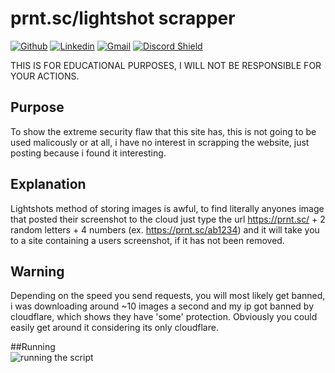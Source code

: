 # prnt.sc/lightshot scrapper
[![Github](https://img.shields.io/badge/-Github-000?style=flat&logo=Github&logoColor=white)](https://github.com/NC1107)
[![Linkedin](https://img.shields.io/badge/-LinkedIn-blue?style=flat&logo=Linkedin&logoColor=white)](https://www.linkedin.com/in/nicholas-conn-41b1b120a/)
[![Gmail](https://img.shields.io/badge/-Gmail-c14438?style=flat&logo=Gmail&logoColor=white)](mailto:188623nc@gmail.com)
[![Discord Shield](https://discordapp.com/api/guilds/571556611517317120/widget.png?style=shield)](https://discord.gg/EwQ5HGP)


THIS IS FOR EDUCATIONAL PURPOSES, 
I WILL NOT BE RESPONSIBLE FOR YOUR ACTIONS.

## Purpose
To show the extreme security flaw that this site has, this is not going to be used malicously or at all, i have no interest in scrapping the website, just posting because i found it interesting.

## Explanation
Lightshots method of storing images is awful, to find literally anyones image that posted their screenshot to the cloud just type the url https://prnt.sc/ + 2 random letters + 4 numbers (ex. https://prnt.sc/ab1234) and it will take you to a site containing a users screenshot, if it has not been removed.

## Warning
Depending on the speed you send requests, you will most likely get banned, i was downloading around ~10 images a second and my ip got banned by cloudflare, which shows they have 'some' protection. Obviously you could easily get around it considering its only cloudflare.


##Running  
![running the script](https://gfycat.com/bluedearcutworm)


